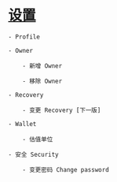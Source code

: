 # [设置](identity-setting.md)

	- Profile

	- Owner

		- 新增 Owner

		- 移除 Owner

	- Recovery 

		- 变更 Recovery [下一版]

	- Wallet

		- 估值单位

	- 安全 Security

		- 变更密码 Change password